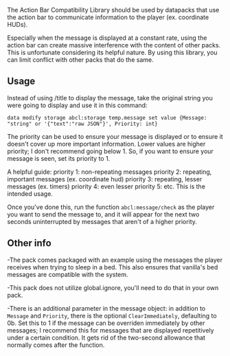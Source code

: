 The Action Bar Compatibility Library should be used by datapacks that use the action bar to communicate information to the player (ex. coordinate HUDs).

Especially when the message is displayed at a constant rate, using the action bar can create massive interference with the content of other packs. This is unfortunate considering its helpful nature. By using this library, you can limit conflict with other packs that do the same.

## Usage

Instead of using /title to display the message, take the original string you were going to display and use it in this command:

`data modify storage abcl:storage temp.message set value {Message: "string" or '{"text":"raw JSON"}', Priority: int}`

The priority can be used to ensure your message is displayed or to ensure it doesn't cover up more important information. Lower values are higher priority; I don't recommend going below 1. So, if you want to ensure your message is seen, set its priority to 1.

A helpful guide:
  priority 1: non-repeating messages
  priority 2: repeating, important messages (ex. coordinate hud)
  priority 3: repeating, lesser messages (ex. timers)
  priority 4: even lesser
  priority 5: etc.
This is the intended usage.

Once you've done this, run the function `abcl:message/check` as the player you want to send the message to, and it will appear for the next two seconds uninterrupted by messages that aren't of a higher priority.

## Other info

-The pack comes packaged with an example using the messages the player receives when trying to sleep in a bed. This also ensures that vanilla's bed messages are compatible with the system.

-This pack does not utilize global.ignore, you'll need to do that in your own pack.

-There is an additional parameter in the message object: in addition to `Message` and `Priority`, there is the optional `ClearImmediately`, defaulting to 0b. Set this to 1 if the message can be overriden immediately by other messages; I recommend this for messages that are displayed repetitively under a certain condition. It gets rid of the two-second allowance that normally comes after the function.
